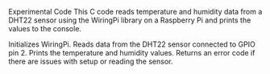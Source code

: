 Experimental Code
This C code reads temperature and humidity data from a DHT22 sensor using the WiringPi library on a Raspberry Pi and prints the values to the console.

Initializes WiringPi.
Reads data from the DHT22 sensor connected to GPIO pin 2.
Prints the temperature and humidity values.
Returns an error code if there are issues with setup or reading the sensor.
